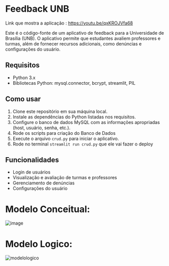 # Feedback UNB
Link que mostra a aplicação : https://youtu.be/qxKROJVfa68

Este é o código-fonte de um aplicativo de feedback para a Universidade de Brasília (UNB). O aplicativo permite que estudantes avaliem professores e turmas, além de fornecer recursos adicionais, como denúncias e configurações do usuário.

## Requisitos

- Python 3.x
- Bibliotecas Python: mysql.connector, bcrypt, streamlit, PIL

## Como usar

1. Clone este repositório em sua máquina local.
2. Instale as dependências do Python listadas nos requisitos.
3. Configure o banco de dados MySQL com as informações apropriadas (host, usuário, senha, etc.).
4. Rode os scripts para criação do Banco de Dados
5. Execute o arquivo `crud.py` para iniciar o aplicativo.
6. Rode no terminal `streamlit run crud.py` que ele vai fazer o deploy

## Funcionalidades

- Login de usuários
- Visualização e avaliação de turmas e professores
- Gerenciamento de denúncias
- Configurações do usuário


# Modelo Conceitual:
![image](https://github.com/valxntim/recomendation/assets/72460992/4e568728-04dd-4f57-83b8-428e5845e2d8)

# Modelo Logico:
![modelologico](https://github.com/valxntim/recomendation/assets/72460992/5b934d6b-4ca3-454b-8e13-ac6a7676739c)
